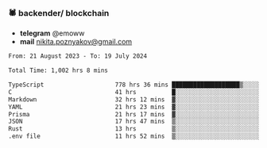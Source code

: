 ### 🕷 backender/ blockchain
- **telegram** @emoww
- **mail** nikita.poznyakov@gmail.com

<!--START_SECTION:waka-->

```txt
From: 21 August 2023 - To: 19 July 2024

Total Time: 1,002 hrs 8 mins

TypeScript                    778 hrs 36 mins ███████████████████▒░░░░░   77.63 %
C                             41 hrs          █░░░░░░░░░░░░░░░░░░░░░░░░   04.09 %
Markdown                      32 hrs 12 mins  ▓░░░░░░░░░░░░░░░░░░░░░░░░   03.21 %
YAML                          21 hrs 23 mins  ▓░░░░░░░░░░░░░░░░░░░░░░░░   02.13 %
Prisma                        21 hrs 17 mins  ▓░░░░░░░░░░░░░░░░░░░░░░░░   02.12 %
JSON                          17 hrs 47 mins  ▒░░░░░░░░░░░░░░░░░░░░░░░░   01.77 %
Rust                          13 hrs          ▒░░░░░░░░░░░░░░░░░░░░░░░░   01.30 %
.env file                     11 hrs 52 mins  ▒░░░░░░░░░░░░░░░░░░░░░░░░   01.18 %
```

<!--END_SECTION:waka-->




